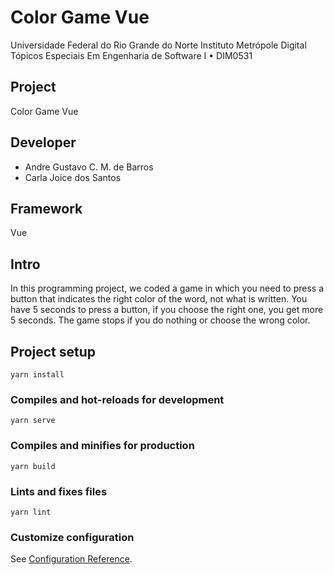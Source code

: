 # Color Game Vue
Universidade Federal do Rio Grande do Norte Instituto Metrópole Digital Tópicos Especiais Em Engenharia de Software I • DIM0531

## Project
Color Game Vue

## Developer
 - Andre Gustavo C. M. de Barros
 - Carla Joice dos Santos

## Framework
  Vue

## Intro
In this programming project, we coded a game in which you need to press a button that indicates the right color of the word, not what is written. You have 5 seconds to press a button, if you choose the right one, you get more 5 seconds. The game stops if you do nothing or choose the wrong color.

## Project setup
```
yarn install
```

### Compiles and hot-reloads for development
```
yarn serve
```

### Compiles and minifies for production
```
yarn build
```

### Lints and fixes files
```
yarn lint
```

### Customize configuration
See [Configuration Reference](https://cli.vuejs.org/config/).
